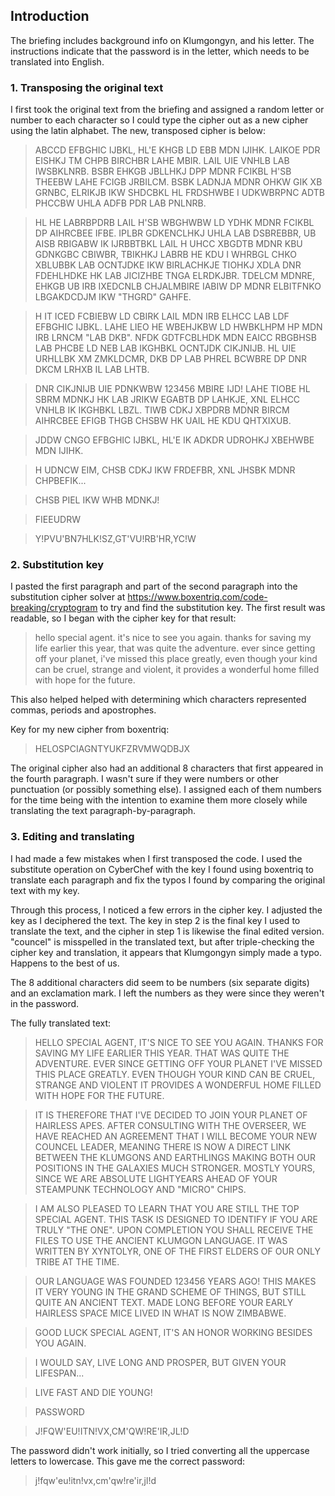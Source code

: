 ## Introduction
The briefing includes background info on Klumgongyn, and his letter. The instructions indicate that the password is in the letter, which needs to be translated into English.

### 1. Transposing the original text

I first took the original text from the briefing and assigned a random letter or number to each character so I could type the cipher out as a new cipher using the latin alphabet. The new, transposed cipher is below:

> ABCCD EFBGHIC IJBKL, HL'E KHGB LD EBB MDN IJIHK. LAIKOE PDR EISHKJ TM CHPB BIRCHBR LAHE MBIR. LAIL UIE VNHLB LAB IWSBKLNRB. BSBR EHKGB JBLLHKJ DPP MDNR FCIKBL H'SB THEEBW LAHE FCIGB JRBILCM. BSBK LADNJA MDNR OHKW GIK XB GRNBC, ELRIKJB IKW SHDCBKL HL FRDSHWBE I UDKWBRPNC ADTB PHCCBW UHLA ADFB PDR LAB PNLNRB.

> HL HE LABRBPDRB LAIL H'SB WBGHWBW LD YDHK MDNR FCIKBL DP AIHRCBEE IFBE. IPLBR GDKENCLHKJ UHLA LAB DSBREBBR, UB AISB RBIGABW IK IJRBBTBKL LAIL H UHCC XBGDTB MDNR KBU GDNKGBC CBIWBR, TBIKHKJ LABRB HE KDU I WHRBGL CHKO XBLUBBK LAB OCNTJDKE IKW BIRLACHKJE TIOHKJ XDLA DNR FDEHLHDKE HK LAB JICIZHBE TNGA ELRDKJBR. TDELCM MDNRE, EHKGB UB IRB IXEDCNLB CHJALMBIRE IABIW DP MDNR ELBITFNKO LBGAKDCDJM IKW "THGRD" GAHFE.

> H IT ICED FCBIEBW LD CBIRK LAIL MDN IRB ELHCC LAB LDF EFBGHIC IJBKL. LAHE LIEO HE WBEHJKBW LD HWBKLHPM HP MDN IRB LRNCM "LAB DKB". NFDK GDTFCBLHDK MDN EAICC RBGBHSB LAB PHCBE LD NEB LAB IKGHBKL OCNTJDK CIKJNIJB. HL UIE URHLLBK XM ZMKLDCMR, DKB DP LAB PHREL BCWBRE DP DNR DKCM LRHXB IL LAB LHTB.

> DNR CIKJNIJB UIE PDNKWBW 123456 MBIRE IJD! LAHE TIOBE HL SBRM MDNKJ HK LAB JRIKW EGABTB DP LAHKJE, XNL ELHCC VNHLB IK IKGHBKL LBZL. TIWB CDKJ XBPDRB MDNR BIRCM AIHRCBEE EFIGB THGB CHSBW HK UAIL HE KDU QHTXIXUB.

> JDDW CNGO EFBGHIC IJBKL, HL'E IK ADKDR UDROHKJ XBEHWBE MDN IJIHK.

> H UDNCW EIM, CHSB CDKJ IKW FRDEFBR, XNL JHSBK MDNR CHPBEFIK...

> CHSB PIEL IKW WHB MDNKJ!

> FIEEUDRW

> Y!PVU'BN7HLK!SZ,GT'VU!RB'HR,YC!W

### 2. Substitution key
I pasted the first paragraph and part of the second paragraph into the substitution cipher solver at https://www.boxentriq.com/code-breaking/cryptogram to try and find the substitution key. The first result was readable, so I began with the cipher key for that result:

> hello special agent. it's nice to see you again. thanks for saving my life earlier this year, that was quite the adventure. ever since getting off your planet, i've missed this place greatly, even though your kind can be cruel, strange and violent, it provides a wonderful home filled with hope for the future.

This also helped helped with determining which characters represented commas, periods and apostrophes.

Key for my new cipher from boxentriq:

> HELOSPCIAGNTYUKFZRVMWQDBJX


The original cipher also had an additional 8 characters that first appeared in the fourth paragraph. I wasn't sure if they were numbers or other punctuation (or possibly something else). I assigned each of them numbers for the time being with the intention to examine them more closely while translating the text paragraph-by-paragraph. 


### 3. Editing and translating

I had made a few mistakes when I first transposed the code. I used the substitute operation on CyberChef with the key I found using boxentriq to translate each paragraph and fix the typos I found by comparing the original text with my key.

Through this process, I noticed a few errors in the cipher key. I adjusted the key as I deciphered the text. The key in step 2 is the final key I used to translate the text, and the cipher in step 1 is likewise the final edited version. "councel" is misspelled in the translated text, but after triple-checking the cipher key and translation, it appears that Klumgongyn simply made a typo. Happens to the best of us.

The 8 additional characters did seem to be numbers (six separate digits) and an exclamation mark. I left the numbers as they were since they weren't in the password.

The fully translated text:


> HELLO SPECIAL AGENT, IT'S NICE TO SEE YOU AGAIN. THANKS FOR SAVING MY LIFE EARLIER THIS YEAR. THAT WAS QUITE THE ADVENTURE. EVER SINCE GETTING OFF YOUR PLANET I'VE MISSED THIS PLACE GREATLY. EVEN THOUGH YOUR KIND CAN BE CRUEL, STRANGE AND VIOLENT IT PROVIDES A WONDERFUL HOME FILLED WITH HOPE FOR THE FUTURE.

> IT IS THEREFORE THAT I'VE DECIDED TO JOIN YOUR PLANET OF HAIRLESS APES. AFTER CONSULTING WITH THE OVERSEER, WE HAVE REACHED AN AGREEMENT THAT I WILL BECOME YOUR NEW COUNCEL LEADER, MEANING THERE IS NOW A DIRECT LINK BETWEEN THE KLUMGONS AND EARTHLINGS MAKING BOTH OUR POSITIONS IN THE GALAXIES MUCH STRONGER. MOSTLY YOURS, SINCE WE ARE ABSOLUTE LIGHTYEARS AHEAD OF YOUR STEAMPUNK TECHNOLOGY AND "MICRO" CHIPS.

> I AM ALSO PLEASED TO LEARN THAT YOU ARE STILL THE TOP SPECIAL AGENT. THIS TASK IS DESIGNED TO IDENTIFY IF YOU ARE TRULY "THE ONE". UPON COMPLETION YOU SHALL RECEIVE THE FILES TO USE THE ANCIENT KLUMGON LANGUAGE. IT WAS WRITTEN BY XYNTOLYR, ONE OF THE FIRST ELDERS OF OUR ONLY TRIBE AT THE TIME.

> OUR LANGUAGE WAS FOUNDED 123456 YEARS AGO! THIS MAKES IT VERY YOUNG IN THE GRAND SCHEME OF THINGS, BUT STILL QUITE AN ANCIENT TEXT. MADE LONG BEFORE YOUR EARLY HAIRLESS SPACE MICE LIVED IN WHAT IS NOW ZIMBABWE.

> GOOD LUCK SPECIAL AGENT, IT'S AN HONOR WORKING BESIDES YOU AGAIN.

> I WOULD SAY, LIVE LONG AND PROSPER, BUT GIVEN YOUR LIFESPAN...

> LIVE FAST AND DIE YOUNG!

> PASSWORD

> J!FQW'EU!ITN!VX,CM'QW!RE'IR,JL!D

The password didn't work initially, so I tried converting all the uppercase letters to lowercase. This gave me the correct password:

> j!fqw'eu!itn!vx,cm'qw!re'ir,jl!d
